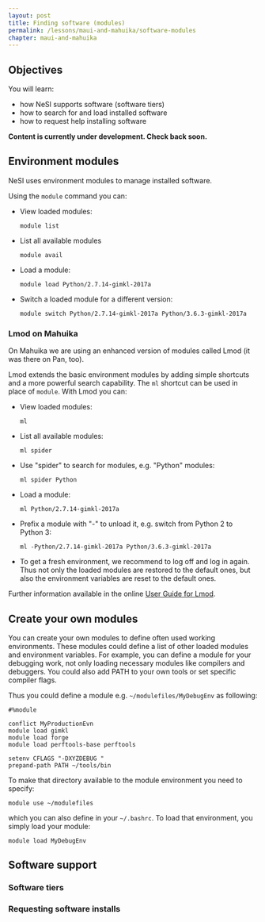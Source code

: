 ```yaml
---
layout: post
title: Finding software (modules)
permalink: /lessons/maui-and-mahuika/software-modules
chapter: maui-and-mahuika
---
```


## Objectives

You will learn:

* how NeSI supports software (software tiers)
* how to search for and load installed software
* how to request help installing software


**Content is currently under development. Check back soon.**

## Environment modules

NeSI uses environment modules to manage installed software.

Using the `module` command you can:

* View loaded modules:
  ```
  module list
  ```
* List all available modules
  ```
  module avail
  ```
* Load a module:
  ```
  module load Python/2.7.14-gimkl-2017a
  ```
* Switch a loaded module for a different version:
  ```
  module switch Python/2.7.14-gimkl-2017a Python/3.6.3-gimkl-2017a
  ```

### Lmod on Mahuika

On Mahuika we are using an enhanced version of modules called Lmod (it was
there on Pan, too).

Lmod extends the basic environment modules by adding simple shortcuts and a
more powerful search capability. The `ml` shortcut can be used in place of
`module`. With Lmod you can:

* View loaded modules:
  ```
  ml
  ```
* List all available modules:
  ```
  ml spider
  ```
* Use "spider" to search for modules, e.g. "Python" modules:
  ```
  ml spider Python
  ```
* Load a module:
  ```
  ml Python/2.7.14-gimkl-2017a
  ```
* Prefix a module with "-" to unload it, e.g. switch from Python 2 to Python 3:
  ```
  ml -Python/2.7.14-gimkl-2017a Python/3.6.3-gimkl-2017a
  ```
* To get a fresh environment, we recommend to log off and log in again.
  Thus not only the loaded modules are restored to the default ones,
  but also the environment variables are reset to the default ones.

Further information available in the online
[User Guide for Lmod](https://lmod.readthedocs.io/en/latest/010_user.html).

## Create your own modules
You can create your own modules to define often used working environments.
These modules could define a list of other loaded modules and environment
variables.
For example, you can define a module for your debugging work, not only loading
necessary modules like compilers and debuggers. You could also add PATH to
your own tools or set specific compiler flags.

Thus you could define a module e.g. `~/modulefiles/MyDebugEnv` as following:
```
#%module

conflict MyProductionEvn
module load gimkl
module load forge
module load perftools-base perftools

setenv CFLAGS "-DXYZDEBUG "
prepand-path PATH ~/tools/bin
```

To make that directory available to the module environment you need to specify:
```
module use ~/modulefiles
```
which you can also define in your `~/.bashrc`.
To load that environment, you simply load your module:
```
module load MyDebugEnv
```

## Software support

### Software tiers


### Requesting software installs
